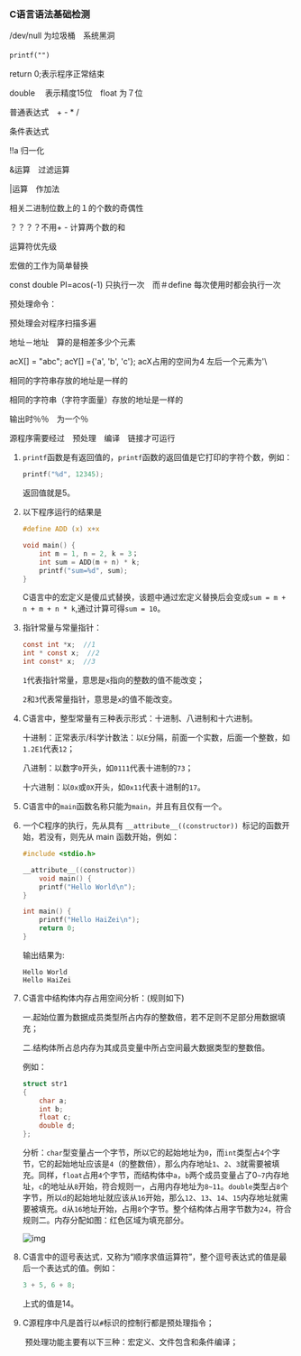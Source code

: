 ### C语言语法基础检测

/dev/null  为垃圾桶　系统黑洞

`printf("")`　

return 0;表示程序正常结束　

double 　表示精度15位　float 为７位

普通表达式　+ - * / 

条件表达式

!!a  归一化

&运算　过滤运算

|运算　作加法

相关二进制位数上的１的个数的奇偶性

？？？？不用+ - 计算两个数的和

运算符优先级

宏做的工作为简单替换

const double PI=acos(-1) 只执行一次　而＃define 每次使用时都会执行一次

预处理命令：

预处理会对程序扫描多遍　

地址－地址　算的是相差多少个元素

acX[] = "abc"; acY[] ={'a', 'b', 'c'}; acX占用的空间为4  左后一个元素为'\

相同的字符串存放的地址是一样的

相同的字符串（字符字面量）存放的地址是一样的

输出时％％　为一个％

源程序需要经过　预处理　编译　链接才可运行

1. `printf`函数是有返回值的，`printf`函数的返回值是它打印的字符个数，例如：

   ```c
   printf("%d", 12345);
   ```

   返回值就是5。

2. 以下程序运行的结果是

   ```c
   #define ADD (x) x+x
   
   void main() { 
       int m = 1, n = 2, k = 3；
       int sum = ADD(m + n) * k; 
       printf("sum=%d", sum); 
   } 
   ```

   C语言中的宏定义是傻瓜式替换，该题中通过宏定义替换后会变成`sum = m + n + m + n * k`,通过计算可得`sum = 10`。

3. 指针常量与常量指针：

   ```c
   const int *x;  //1
   int * const x;  //2
   int const* x;  //3
   ```

   `1`代表指针常量，意思是`x`指向的整数的值不能改变；

   `2`和`3`代表常量指针，意思是`x`的值不能改变。

4. C语言中，整型常量有三种表示形式：十进制、八进制和十六进制。

   十进制：正常表示/科学计数法：以`E`分隔，前面一个实数，后面一个整数，如`1.2E1`代表`12`；

   八进制：以数字`0`开头，如`0111`代表十进制的`73`；

   十六进制：以`0x`或`0X`开头，如`0x11`代表十进制的`17`。

5. C语言中的`main`函数名称只能为`main`，并且有且仅有一个。

6. 一个C程序的执行，先从具有 `__attribute__((constructor)) `标记的函数开始，若没有，则先从 main 函数开始，例如：

   ```c
   #include <stdio.h>
   
   __attribute__((constructor))
       void main() {
       printf("Hello World\n");
   }
   
   int main() {
       printf("Hello HaiZei\n");
       return 0;
   }
   ```

   输出结果为:

   ```
   Hello World
   Hello HaiZei
   ```

7. C语言中结构体内存占用空间分析：(规则如下)

   一.起始位置为数据成员类型所占内存的整数倍，若不足则不足部分用数据填充；

   二.结构体所占总内存为其成员变量中所占空间最大数据类型的整数倍。

   例如：

   ```c
   struct str1
   {
       char a;
       int b;
       float c;
       double d;
   };
   ```

   分析：`char`型变量占一个字节，所以它的起始地址为`0`，而`int`类型占`4`个字节，它的起始地址应该是`4`（的整数倍），那么内存地址`1`、`2`、`3`就需要被填充。同样，`float`占用`4`个字节，而结构体中`a`，`b`两个成员变量占了0`~7`内存地址，`c`的地址从`8`开始，符合规则一，占用内存地址为`8~11`。`double`类型占`8`个字节，所以`d`的起始地址就应该从`16`开始，那么`12`、`13`、`14`、`15`内存地址就需要被填充。`d`从`16`地址开始，占用`8`个字节。整个结构体占用字节数为`24`，符合规则二。内存分配如图：红色区域为填充部分。

   ![img](https://images2015.cnblogs.com/blog/1129302/201705/1129302-20170526130755685-1405381928.png)

8. C语言中的逗号表达式`，`又称为“顺序求值运算符”，整个逗号表达式的值是最后一个表达式的值。例如：

   ```c
   3 + 5, 6 + 8;
   ```

   上式的值是14。

9. C源程序中凡是首行以`#`标识的控制行都是预处理指令；

    预处理功能主要有以下三种：宏定义、文件包含和条件编译；
